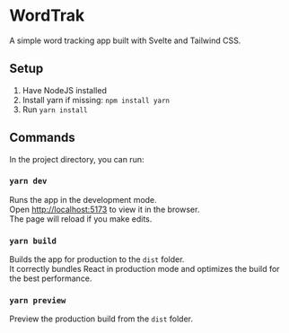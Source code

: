 # WordTrak

A simple word tracking app built with Svelte and Tailwind CSS.

## Setup

1. Have NodeJS installed
1. Install yarn if missing: `npm install yarn`
1. Run `yarn install`

## Commands

In the project directory, you can run:

### `yarn dev`

Runs the app in the development mode.<br />
Open [http://localhost:5173](http://localhost:5173) to view it in the browser.<br />
The page will reload if you make edits.<br />

### `yarn build`

Builds the app for production to the `dist` folder.<br />
It correctly bundles React in production mode and optimizes the build for the best performance.

### `yarn preview`

Preview the production build from the `dist` folder.<br />
